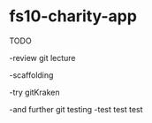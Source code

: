 # fs10-charity-app

TODO

-review git lecture

-scaffolding

-try gitKraken

-and further git testing
-test test test
